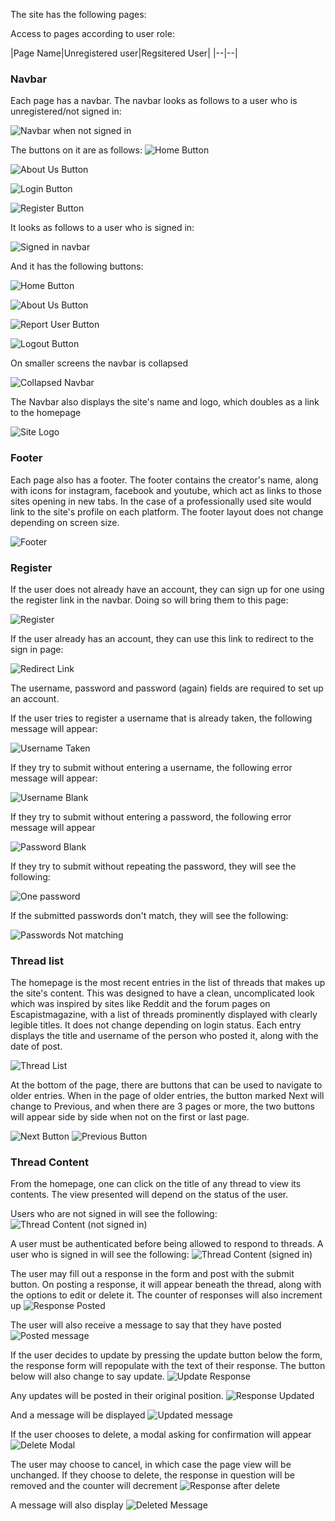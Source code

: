 The site has the following pages:

Access to pages according to user role:

|Page Name|Unregistered user|Regsitered User|
|--|--|

### Navbar
Each page has a navbar. The navbar looks as follows to a user who is unregistered/not signed in:

![Navbar when not signed in](documentation/features/navbar/navbar_signed_out.png)

The buttons on it are as follows:
![Home Button](documentation/features/navbar/home.png)

![About Us Button](documentation/features/navbar/about_us.png)

![Login Button](documentation/features/navbar/login.png)

![Register Button](documentation/features/navbar/register.png)

It looks as follows to a user who is signed in:

![Signed in navbar](documentation/features/navbar/signed_in_navbar.png)

And it has the following buttons:


![Home Button](documentation/features/navbar/home.png)

![About Us Button](documentation/features/navbar/about_us.png)

![Report User Button](documentation/features/navbar/report_user.png)

![Logout Button](documentation/features/navbar/logout.png)

On smaller screens the navbar is collapsed

![Collapsed Navbar](documentation/features/navbar/collapsed_navbar.png)

The Navbar also displays the site's name and logo, which doubles as a link to the homepage

![Site Logo](documentation/features/navbar/site_logo.png)

### Footer
Each page also has a footer. The footer contains the creator's name, along with icons for instagram, facebook and youtube, which act as links to those sites opening in new tabs. In the case of a professionally used site would link to the site's profile on each platform. The footer layout does not change depending on screen size.

![Footer](documentation/features/footer/footer.png)

### Register
If the user does not already have an account, they can sign up for one using the register link in the navbar. Doing so will bring them to this page:

![Register](documentation/features/register/register.png)

If the user already has an account, they can use this link to redirect to the sign in page:

![Redirect Link](documentation/features/register/redirect_link.png)

The username, password and password (again) fields are required to set up an account.

If the user tries to register a username that is already taken, the following message will appear:

![Username Taken](documentation/features/register/username_taken.png)

If they try to submit without entering a username, the following error message will appear:

![Username Blank](documentation/features/register/username_blank.png)

If they try to submit without entering a password, the following error message will appear

![Password Blank](documentation/features/register/password_blank.png)

If they try to submit without repeating the password, they will see the following:

![One password](documentation/features/register/one_password.png)

If the submitted passwords don't match, they will see the following:

![Passwords Not matching](documentation/features/register/password_non_match.png)

### Thread list
The homepage is the most recent entries in the list of threads that makes up the site's content. This was designed to have a clean, uncomplicated look which was inspired by sites like Reddit and the forum pages on Escapistmagazine, with a list of threads prominently displayed with clearly legible titles. It does not change depending on login status. Each entry displays the title and username of the person who posted it, along with the date of post.

![Thread List](documentation/features/thread_list/thread_list.png)

At the bottom of the page, there are buttons that can be used to navigate to older entries. When in the page of older entries, the button marked Next will change to Previous, and when there are 3 pages or more, the two buttons will appear side by side when not on the first or last page.

![Next Button](documentation/features/thread_list/next_button.png)
![Previous Button](documentation/features/thread_list/previous_button.png)

### Thread Content
From the homepage, one can click on the title of any thread to view its contents. The view presented will depend on the status of the user.

Users who are not signed in will see the following:
![Thread Content (not signed in)](documentation/features/thread_content/thread_content_signed_out.png)

A user must be authenticated before being allowed to respond to threads. A user who is signed in will see the following:
![Thread Content (signed in)](documentation/features/thread_content/thread_content_signed_in.png)

The user may fill out a response in the form and post with the submit button. On posting a response, it will appear beneath the thread, along with the options to edit or delete it. The counter of responses will also increment up
![Response Posted](documentation/features/thread_content/response_posted.png)

The user will also receive a message to say that they have posted
![Posted message](documentation/features/thread_content/posted_message.png)

If the user decides to update by pressing the update button below the form, the response form will repopulate with the text of their response. The button below will also change to say update.
![Update Response](documentation/features/thread_content/update_response.png)

Any updates will be posted in their original position.
![Response Updated](documentation/features/thread_content/response_updated.png)

And a message will be displayed
![Updated message](documentation/features/thread_content/updated_message.png)

If the user chooses to delete, a modal asking for confirmation will appear
![Delete Modal](documentation/features/thread_content/delete_modal.png)

The user may choose to cancel, in which case the page view will be unchanged. If they choose to delete, the response in question will be removed and the counter will decrement
![Response after delete](documentation/features/thread_content/responses_after_delete.png)

A message will also display
![Deleted Message](documentation/features/thread_content/deleted_message.png)



